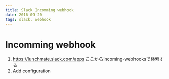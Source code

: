 ```yaml
---
title: Slack Incomming webhook
date: 2016-09-20
tags: slack, webhook
---
```


# Incomming webhook

1. <https://lunchmate.slack.com/apps> ここからincoming-webhooksで検索する
2. Add configuration
